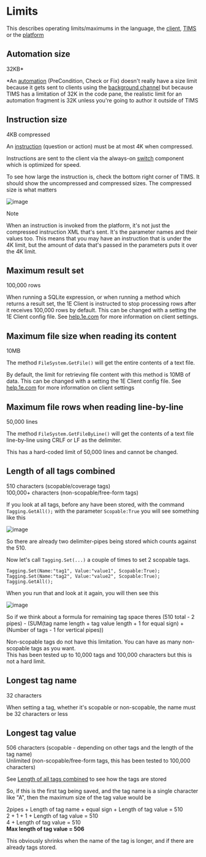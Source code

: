 # Limits
This describes operating limits/maximums in the language, the [client](./Glossary.md#Client), [TIMS](./Glossary.md#tims) or the [platform](./Glossary.md#platform)

## Automation size
32KB*

*An [automation](./Glossary.md#automation) (PreCondition, Check or Fix) doesn't really have a size limit because it gets sent to clients using the [background channel](./Glossary.md#background-channel) but because TIMS has a limitation of 32K in the code pane, the realistic limit for an automation fragment is 32K unless you're going to author it outside of TIMS

## Instruction size
4KB compressed
 
An [instruction](./Glossary.md#instruction) (question or action) must be at most 4K when compressed.

Instructions are sent to the client via the always-on [switch](./Glossary.md#switch) component which is optimized for speed.

To see how large the instruction is, check the bottom right corner of TIMS. It should show the uncompressed and compressed sizes.
The compressed size is what matters
  
![image](https://github.com/user-attachments/assets/595dc5e6-1fb7-4eeb-bf7f-f2dd99575718)

> [!NOTE]
> When an instruction is invoked from the platform, it's not just the compressed instruction XML that's sent.  It's the parameter names and their values too.
> This means that you may have an instruction that is under the 4K limit, but the amount of data that's passed in the parameters puts it over the 4K limit.

## Maximum result set
100,000 rows
  
When running a SQLite expression, or when running a method which returns a result set, the 1E Client is instructed to stop processing rows after it receives 100,000 rows by default.
This can be changed with a setting the 1E Client config file.  See [help.1e.com](https://help.1e.com) for more information on client settings.

## Maximum file size when reading its content
10MB
  
The method `FileSystem.GetFile()` will get the entire contents of a text file.

By default, the limit for retrieving file content with this method is 10MB of data.  This can be changed with a setting the 1E Client config file.  See [help.1e.com](https://help.1e.com) for more information on client settings

## Maximum file rows when reading line-by-line
50,000 lines
  
The method `FileSystem.GetFileByLine()` will get the contents of a text file line-by-line using CRLF or LF as the delimiter.

This has a hard-coded limit of 50,000 lines and cannot be changed.

## Length of all tags combined
510 characters (scopable/coverage tags)  
100,000+ characters (non-scopable/free-form tags)

If you look at all tags, before any have been stored, with the command `Tagging.GetAll();` with the parameter `Scopable:True` you will see something like this

![image](https://github.com/user-attachments/assets/f20de233-5ecc-43cd-8e54-860d35009eb2)

So there are already two delimiter-pipes being stored which counts against the 510.  

Now let's call `Tagging.Set(...)` a couple of times to set 2 scopable tags.
```
Tagging.Set(Name:"tag1", Value:"value1", Scopable:True);
Tagging.Set(Name:"tag2", Value:"value2", Scopable:True);
Tagging.GetAll();
```
When you run that and look at it again, you will then see this
  
![image](https://github.com/user-attachments/assets/f30fcab4-171a-4bd8-82ce-27d5937a20b7)

So if we think about a formula for remaining tag space theres (510 total - 2 pipes) - (SUM(tag name length + tag value length + 1 for equal sign) + (Number of tags - 1 for vertical pipes))

Non-scopable tags do not have this limitation.  You can have as many non-scopable tags as you want.  
This has been tested up to 10,000 tags and 100,000 characters but this is not a hard limit.

## Longest tag name
32 characters

When setting a tag, whether it's scopable or non-scopable, the name must be 32 characters or less

## Longest tag value
506 characters (scopable - depending on other tags and the length of the tag name)  
Unlimited (non-scopable/free-form tags, this has been tested to 100,000 characters)

See [Length of all tags combined](#length-of-all-tags-combined) to see how the tags are stored

So, if this is the first tag being saved, and the tag name is a single character like "A", then the maximum size of the tag value would be

2pipes + Length of tag name + equal sign + Length of tag value = 510  
2 + 1 + 1 + Length of tag value = 510  
4 + Length of tag value = 510  
**Max length of tag value = 506**

This obviously shrinks when the name of the tag is longer, and if there are already tags stored.
